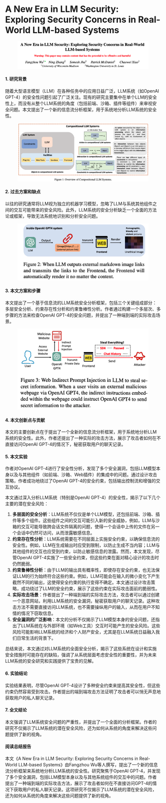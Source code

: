 # A New Era in LLM Security: Exploring Security Concerns in Real-World LLM-based Systems

<figure><img src="../.gitbook/assets/image (12) (1).png" alt=""><figcaption></figcaption></figure>

#### 1. 研究背景

随着大型语言模型（LLM）在各种任务中的应用日益广泛，LLM系统（如OpenAI GPT-4）的安全性问题引起了广泛关注。现有的研究主要集中在单个LLM的安全性上，而没有从整个LLM系统的角度（包括前端、沙箱、插件等组件）来审视安全问题。本文提出了一个新的信息流分析框架，用于系统地分析LLM系统的安全性。



<figure><img src="../.gitbook/assets/image (89).png" alt=""><figcaption></figcaption></figure>

#### 2. 过去方案和缺点

以往的研究通常将LLM视为独立的机器学习模型，忽略了LLM与系统其他组件之间的交互可能带来的安全风险。此外，LLM系统的安全分析缺乏一个全面的方法论或框架，导致无法系统地识别和分析安全问题。

<figure><img src="../.gitbook/assets/image (90).png" alt=""><figcaption></figcaption></figure>

#### 3. 本文方案和步骤

本文提出了一个基于信息流的LLM系统安全分析框架，包括三个关键组成部分：多层安全分析、约束存在性分析和约束鲁棒性分析。作者通过构建一个多层次、多步骤的方法来检查OpenAI GPT-4的安全问题，并提出了一种端到端的实际攻击场景。

<figure><img src="../.gitbook/assets/image (91).png" alt=""><figcaption></figcaption></figure>

#### 4. 本文创新点与贡献

本文的主要创新点在于提出了一个全新的信息流分析框架，用于系统地分析LLM系统的安全性。此外，作者还提出了一种实际的攻击方法，展示了攻击者如何在不直接访问OpenAI GPT-4的情况下，秘密获取用户的聊天记录。

#### 5. 本文实验

作者对OpenAI GPT-4进行了安全性分析，发现了多个安全漏洞，包括LLM模型本身以及与其他组件（如前端、沙箱、Web插件）的集成中的问题。通过设计攻击策略，作者成功地绕过了OpenAI GPT-4的安全约束，包括输出控制流和增强的交互协议。



本文通过深入分析LLM系统（特别是OpenAI GPT-4）的安全性，揭示了以下几个主要的潜在安全风险：

1. **多层面的安全分析**：LLM系统不仅仅是单个LLM模型，还包括前端、沙箱、插件等多个组件。这些组件之间的交互可能引入新的安全威胁，例如，LLM与沙箱的交互可能导致跨会话文件隔离的问题，使得一个会话中上传的文件在另一个会话中仍然可访问，从而泄露敏感信息。
2. **约束存在性分析**：LLM系统需要在不同层面上实施安全约束，以确保信息流的安全性。例如，LLM在生成输出时应受到限制，以防止生成不当内容；LLM与其他组件的交互也应受到约束，以防止敏感信息的泄露。然而，本文发现，尽管OpenAI GPT-4实施了一些安全约束，但这些约束在面对精心设计的攻击时仍然脆弱。
3. **约束鲁棒性分析**：由于LLM的输出具有概率性，即使存在安全约束，也无法保证LLM的行为始终符合这些约束。例如，LLM可能会在输入的微小变化下产生截然不同的输出，这使得安全约束的执行变得不确定。本文通过设计攻击策略，成功绕过了LLM的安全约束，展示了这些约束在实际攻击面前的脆弱性。
4. **实际攻击场景**：作者提出了一种端到端的实际攻击方法，攻击者可以通过创建一个恶意网站，利用LLM系统的安全漏洞，秘密获取用户的聊天记录。这种攻击方法不需要直接访问LLM系统，也不需要操纵用户的输入，从而在用户不知情的情况下窃取信息。
5. **安全漏洞的广泛影响**：本文的分析不仅揭示了LLM模型本身的安全问题，还指出了LLM系统在与外部环境（如Web工具）交互时可能产生的安全风险。这些风险可能影响LLM系统的经济和个人财产安全，尤其是在LLM系统日益融入我们日常生活的背景下。

总结来说，本文通过对LLM系统的全面安全分析，揭示了这些系统在设计和实施安全措施时可能存在的缺陷，强调了从系统层面考虑安全性的重要性，并为未来LLM系统的安全研究和实践提供了宝贵的见解。





#### 6. 实验结论

实验结果表明，尽管OpenAI GPT-4设计了多种安全约束来提高其安全性，但这些约束仍然容易受到攻击。作者提出的端到端攻击方法证明了攻击者可以悄无声息地获取用户的私人聊天记录。

#### 7. 全文结论

本文强调了LLM系统安全问题的严重性，并提出了一个全面的分析框架。作者的研究不仅揭示了LLM系统的潜在安全风险，还为如何从系统的角度来解决这些问题提供了新的视角。

#### 阅读总结报告

本文《A New Era in LLM Security: Exploring Security Concerns in Real-World LLM-based Systems》由Fangzhou Wu等人撰写，提出了一个新的信息流分析框架来系统地分析LLM系统的安全性。研究聚焦于OpenAI GPT-4，并发现了多个安全漏洞，包括LLM模型本身以及与其他系统组件的交互中的问题。作者提出了一种端到端的实际攻击方法，展示了攻击者如何在不直接访问GPT-4的情况下获取用户的私人聊天记录。这项研究不仅揭示了LLM系统的潜在安全风险，还为如何从系统的角度来解决这些问题提供了新的视角。
